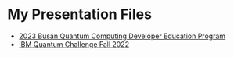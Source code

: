 # My Presentation Files

- [2023 Busan Quantum Computing Developer Education Program](https://github.com/q-inho/presentation/tree/main/2023%20Busan%20Quantum%20Computing%20Development%20Education%20Program)
- [IBM Quantum Challenge Fall 2022](https://github.com/q-inho/presentation/tree/main/IBM%20Quantum%20Challenge%20Fall%202022)
